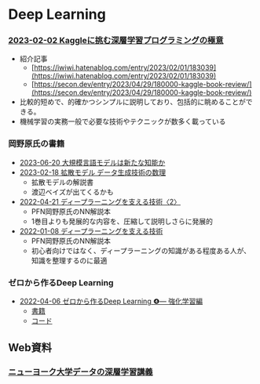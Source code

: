 # Deep Learning

### [2023-02-02 Kaggleに挑む深層学習プログラミングの極意](https://www.amazon.co.jp/dp/4065305136)

- 紹介記事
  - [https://iwiwi.hatenablog.com/entry/2023/02/01/183039](https://iwiwi.hatenablog.com/entry/2023/02/01/183039)
  - [https://secon.dev/entry/2023/04/29/180000-kaggle-book-review/](https://secon.dev/entry/2023/04/29/180000-kaggle-book-review/)
- 比較的短めで、的確かつシンプルに説明しており、包括的に眺めることができる。
- 機械学習の実務一般で必要な技術やテクニックが数多く載っている

### 岡野原氏の書籍


- [2023-06-20 大規模言語モデルは新たな知能か](https://www.iwanami.co.jp/book/b625941.html)
- [2023-02-18 拡散モデル データ生成技術の数理](https://www.amazon.co.jp/dp/400006343X)
  - 拡散モデルの解説書
  - 渡辺ベイズが出てくるかも
- [2022-04-21 ディープラーニングを支える技術〈2〉](https://www.amazon.co.jp/dp/429712811X)
  - PFN岡野原氏のNN解説本
  - 1巻目よりも発展的な内容を、圧縮して説明しさらに発展的
- [2022-01-08 ディープラーニングを支える技術](https://hillbig.github.io/deeplearning-techbooksplus/)
  - PFN岡野原氏のNN解説本
  - 初心者向けではなく、ディープラーニングの知識がある程度ある人が、知識を整理するのに最適

### ゼロから作るDeep Learning

- [2022-04-06 ゼロから作るDeep Learning ❹— 強化学習編](https://www.amazon.co.jp/dp/4873119758)
  - [書籍](https://www.amazon.co.jp/dp/4873119758)
  - [コード](https://github.com/oreilly-japan/deep-learning-from-scratch-4)

## Web資料

### [ニューヨーク大学データの深層学習講義](https://atcold.github.io/pytorch-Deep-Learning/ja/)